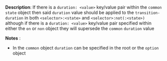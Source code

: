 __Description__: If there is a `duration: <value>` key/value pair within the `common` `state` object then said `duration` value should be applied to the `transition-duration` in both `<selector>:<state>` and `<selector>:not(:<state>)` although if there is a `duration: <value>` key/value pair specified within either the `on` or `non` object they will supersede the `common` `duration` value

__Notes__
:
+ In the `common` object `duration` can be specified in the root or the `option` object